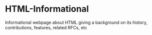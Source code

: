 # HTML-Informational

Informational webpage about HTML giving a background on its history, contributions, features, related RFCs, etc
